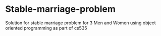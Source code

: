 # Stable-marriage-problem
Solution for stable marriage problem for 3 Men and Women using object oriented programming as part of cs535
